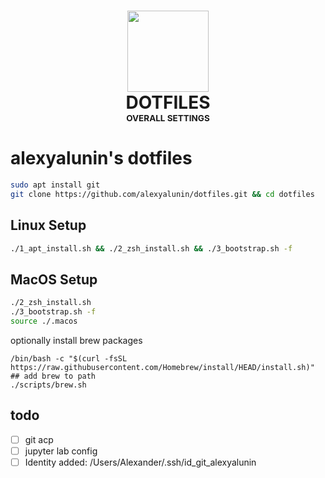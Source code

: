 <h1 align="center">
  <img src="https://img.icons8.com/plasticine/400/000000/more.png" width="130"><br>
  DOTFILES<br>
  <sup><sub><sup><sub>OVERALL SETTINGS</sub></sup></sub></sup>
</h1>


# alexyalunin's dotfiles

```bash
sudo apt install git
git clone https://github.com/alexyalunin/dotfiles.git && cd dotfiles
```

## Linux Setup 

```bash
./1_apt_install.sh && ./2_zsh_install.sh && ./3_bootstrap.sh -f
```

## MacOS Setup 

```bash
./2_zsh_install.sh 
./3_bootstrap.sh -f 
source ./.macos
```
optionally install brew packages
```
/bin/bash -c "$(curl -fsSL https://raw.githubusercontent.com/Homebrew/install/HEAD/install.sh)"
## add brew to path
./scripts/brew.sh
```

## todo
- [ ] git acp
- [ ] jupyter lab config
- [ ] Identity added: /Users/Alexander/.ssh/id_git_alexyalunin

